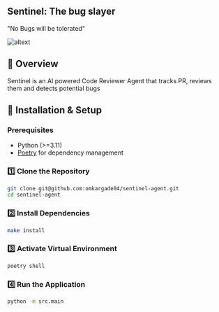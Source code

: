 ## Sentinel: The bug slayer
"No Bugs will be tolerated"

![altext](https://external-preview.redd.it/SHNtughQ3UZw2b-Gekke89Ifwh4M4d9msKM8ysuiYAk.gif?auto=webp&s=329dfb4f1d6dffb0b0c51dccae318f8ee753ac0f)

## 📌 Overview
Sentinel is an AI powered Code Reviewer Agent that tracks PR, reviews them and detects potential bugs

## 🚀 Installation & Setup

### Prerequisites
- Python (>=3.11)
- [Poetry](https://python-poetry.org/) for dependency management

### 1️⃣ Clone the Repository
```sh
git clone git@github.com:omkargade04/sentinel-agent.git
cd sentinel-agent
```

### 2️⃣ Install Dependencies
```sh
make install
```

### 3️⃣ Activate Virtual Environment
```sh
poetry shell
```

### 4️⃣ Run the Application
```sh
python -m src.main
```